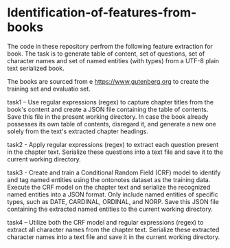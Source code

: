 # Identification-of-features-from-books

The code in these repository perfrom the following feature extraction for book. The task is to generate table of content, set of questions, set of character names and set of named entities (with types) from a UTF-8 plain text serialized book.

The books are sourced from e https://www.gutenberg.org to create the training set and evaluatio set.

task1 – Use regular expressions (regex) to capture chapter titles from the book's content and create a JSON file containing the table of contents. Save this file in the present working directory. In case the book already possesses its own table of contents, disregard it, and generate a new one solely from the text's extracted chapter headings.

task2 - Apply regular expressions (regex) to extract each question present in the chapter text. Serialize these questions into a text file and save it to the current working directory.

task3 - Create and train a Conditional Random Field (CRF) model to identify and tag named entities using the ontonotes dataset as the training data. Execute the CRF model on the chapter text and serialize the recognized named entities into a JSON format. Only include named entities of specific types, such as DATE, CARDINAL, ORDINAL, and NORP. Save this JSON file containing the extracted named entities to the current working directory.

task4 – Utilize both the CRF model and regular expressions (regex) to extract all character names from the chapter text. Serialize these extracted character names into a text file and save it in the current working directory.
